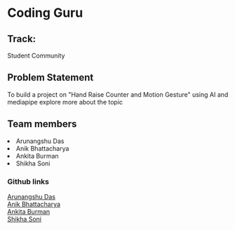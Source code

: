 # Coding Guru

## Track:
Student Community

## Problem Statement
To build a project on "Hand Raise Counter and Motion Gesture" using AI and mediapipe
explore more about the topic

## Team members
<li>Arunangshu Das</li> 
<li>Anik Bhattacharya</li>
<li>Ankita Burman</li>
<li>Shikha Soni</li>

### Github links
[Arunangshu Das](https://github.com/Arunangshu-Das)<br>
[Anik Bhattacharya](https://github.com/Anik-30)
<br>
[Ankita Burman](https://github.com/Ankita-Burman)
<br>
[Shikha Soni](https://github.com/itz-sunday)

